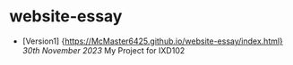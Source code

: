 # website-essay
- [Version1]
{https://McMaster6425.github.io/website-essay/index.html}
*30th November 2023*
My Project for IXD102